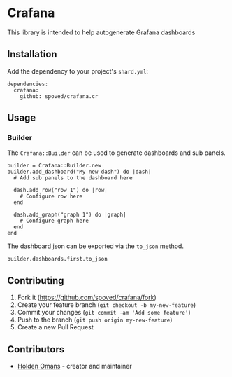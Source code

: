 # Crafana

This library is intended to help autogenerate Grafana dashboards

## Installation

Add the dependency to your project's `shard.yml`:

```
dependencies:
  crafana:
    github: spoved/crafana.cr
```

## Usage

### Builder

The `Crafana::Builder` can be used to generate dashboards and sub panels.

```
builder = Crafana::Builder.new
builder.add_dashboard("My new dash") do |dash|
  # Add sub panels to the dashboard here

  dash.add_row("row 1") do |row|
    # Configure row here
  end

  dash.add_graph("graph 1") do |graph|
    # Configure graph here
  end
end
```

The dashboard json can be exported via the `to_json` method.

```
builder.dashboards.first.to_json
```

## Contributing

1. Fork it (<https://github.com/spoved/crafana/fork>)
2. Create your feature branch (`git checkout -b my-new-feature`)
3. Commit your changes (`git commit -am 'Add some feature'`)
4. Push to the branch (`git push origin my-new-feature`)
5. Create a new Pull Request

## Contributors

- [Holden Omans](https://github.com/kalinon) - creator and maintainer
